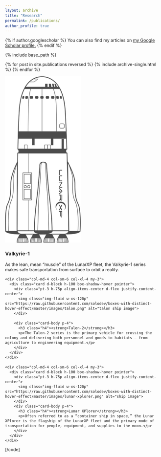 ```yaml
---
layout: archive
title: "Research"
permalink: /publications/
author_profile: true
---
```


{% if author.googlescholar %}
  You can also find my articles on <u><a href="{{author.googlescholar}}">my Google Scholar profile</a>.</u>
{% endif %}

{% include base_path %}

{% for post in site.publications reversed %}
  {% include archive-single.html %}
{% endfor %}

<div class="container">
  <div class="row">
    <div class="col-md-4 col-sm-6 col-xl-4 my-3">
      <div class="card d-block h-100 box-shadow-hover pointer">
        <div class="pt-3 h-75p align-items-center d-flex justify-content-center">
          <img class="img-fluid w-xs-120p" src="https://raw.githubusercontent.com/solodev/boxes-with-distinct-hover-effect/master/images/valkyrie.png" alt="valkyrie ship image">
        </div>
        <div class="card-body p-4">
          <h3 class="h4"><strong>Valkyrie-1</strong></h3>
          <p>As the lean, mean “muscle” of the LunarXP fleet, the Valkyrie-1 series makes safe transportation from surface to orbit a reality.</p>
        </div>
      </div>
    </div>

    <div class="col-md-4 col-sm-6 col-xl-4 my-3">
      <div class="card d-block h-100 box-shadow-hover pointer">
        <div class="pt-3 h-75p align-items-center d-flex justify-content-center">
          <img class="img-fluid w-xs-120p" src="https://raw.githubusercontent.com/solodev/boxes-with-distinct-hover-effect/master/images/talon.png" alt="talon ship image">
        </div>

        <div class="card-body p-4">
          <h3 class="h4"><strong>Talon-2</strong></h3>
          <p>The Talon-2 series is the primary vehicle for crossing the colony and delivering both personnel and goods to habitats – from agriculture to engineering equipment.</p>
        </div>
      </div>
    </div>

    <div class="col-md-4 col-sm-6 col-xl-4 my-3">
      <div class="card d-block h-100 box-shadow-hover pointer">
        <div class="pt-3 h-75p align-items-center d-flex justify-content-center">
          <img class="img-fluid w-xs-120p" src="https://raw.githubusercontent.com/solodev/boxes-with-distinct-hover-effect/master/images/lunar-xplorer.png" alt="ship image">
        </div>
        <div class="card-body p-4">
          <h3 class="h4"><strong>Lunar XPlorer</strong></h3>
          <p>Often referred to as a “container ship in space,” the Lunar XPlorer is the flagship of the LunarXP fleet and the primary mode of transportation for people, equipment, and supplies to the moon.</p>
        </div>
      </div>
    </div>

  </div>
</div>
[/code]
